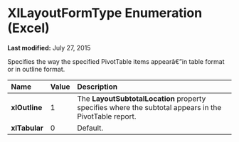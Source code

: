 
# XlLayoutFormType Enumeration (Excel)

 **Last modified:** July 27, 2015

Specifies the way the specified PivotTable items appearâ€”in table format or in outline format.


|**Name**|**Value**|**Description**|
|:-----|:-----|:-----|
| **xlOutline**|1|The  **LayoutSubtotalLocation** property specifies where the subtotal appears in the PivotTable report.|
| **xlTabular**|0|Default.|
